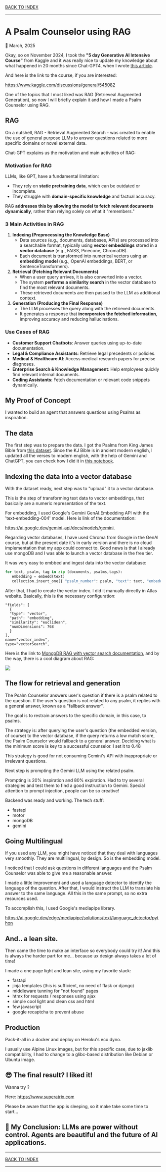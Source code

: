 [BACK TO INDEX](https://cristianasp.github.io)

---

# A Psalm Counselor using RAG

📅 March,  2025

Okay, so on November 2024, I took the **"5 day Generative AI Intensive Course"** from Kaggle and it was really nice to update my knowledge about what happened in 20 months since Chat-GPT4, when I wrote [this article](ml-ai-english.md).

And here is the link to the course, if you are interested:

https://www.kaggle.com/discussions/general/545082

One of the topics that I most liked was RAG (Retrieveal Augmented Generation), so now I will briefly explain it and how I made a Psalm Counselor using RAG.

## RAG

On a nutshell, RAG - Retrieval Augmented Search - was created to enable the use of general purpose LLMs to answer questions related to more specific domains or novel external data.

Chat-GPT explains us the motivation and main activities of RAG: 

### **Motivation for RAG**

LLMs, like GPT, have a fundamental limitation:

- They rely on **static pretraining data**, which can be outdated or incomplete.
- They struggle with **domain-specific knowledge** and factual accuracy.

RAG **addresses this by allowing the model to fetch relevant documents dynamically**, rather than relying solely on what it "remembers."

### **3 Main Activities in RAG**

1. **Indexing (Preprocessing the Knowledge Base)**
    - Data sources (e.g., documents, databases, APIs) are processed into a searchable format, typically using **vector embeddings** stored in a **vector database** (e.g., FAISS, Pinecone, ChromaDB).
    - Each document is transformed into numerical vectors using an **embedding model** (e.g., OpenAI embeddings, BERT, or SentenceTransformers).
2. **Retrieval (Fetching Relevant Documents)**
    - When a user query arrives, it is also converted into a vector.
    - The system **performs a similarity search** in the vector database to find the most relevant documents.
    - These retrieved documents are then passed to the LLM as additional context.
3. **Generation (Producing the Final Response)**
    - The LLM processes the query along with the retrieved documents.
    - It generates a response that **incorporates the fetched information**, improving accuracy and reducing hallucinations.

### Use Cases of RAG

- **Customer Support Chatbots**: Answer queries using up-to-date documentation.
- **Legal & Compliance Assistants**: Retrieve legal precedents or policies.
- **Medical & Healthcare AI**: Access medical research papers for precise diagnoses.
- **Enterprise Search & Knowledge Management**: Help employees quickly find relevant internal documents.
- **Coding Assistants**: Fetch documentation or relevant code snippets dynamically.

## My Proof of Concept

I wanted to build an agent that answers questions using Psalms as inspiration.

## The data

The first step was to prepare the data. I got the Psalms from King James Bible from [this dataset](https://www.kaggle.com/datasets/kk99807/the-king-james-bible). Since the KJ Bible is in ancient modern english, I updated all the verses to modern english, with the help of Gemini and ChatGPT, you can check how I did it in [this notebook](https://www.kaggle.com/code/crisparada/psalms-translating-from-ancient-to-modern-english).

## Indexing the data into a vector database

With the dataset ready, next step was to "upload" it to a vector database. 

This is the step of transforming text data to vector embeddings, that basically are a numeric representation of the text.

For embedding, I used Google's Gemini GenAI.Embedding API with the 'text-embedding-004' model. Here is link of the documentation:

https://ai.google.dev/gemini-api/docs/models/gemini.

Regarding vector databases, I have used Chroma from Google in the GenAI course, but at the present date it's in early version and there is no cloud implementation that my app could connect to. Good news is that I already use mongoDB and I was able to launch a vector database in the free tier. 

It was very easy to embbed and ingest data into the vector database:

``` python
for text, psalm, tag in zip (documents, psalms,tags):
   embedding = embedd(text)
   collection.insert_one({ "psalm_number": psalm, "text": text, "embedding": embedding, "tag" : tag })
```

After that, I had to create the vector index. I did it manually directly in Atlas website. Basically, this is the necessary configuration:

```
"fields": [
  {
  "type": "vector",
  "path": "embedding",
  "similarity": "euclidean",
  "numDimensions": 768
  }
],
name="vector_index",
type="vectorSearch",
  ```

Here is the link to [MongoDB RAG with vector search documentation](https://www.mongodb.com/pt-br/docs/atlas/atlas-vector-search/rag), and by the way, there is a cool diagram about RAG:

![](https://www.mongodb.com/pt-br/docs/atlas/images/rag-flowchart.svg)

## The flow for retrieval and generation

The Psalm Counselor answers user's question if there is a psalm related to the question. If the user's question is not related to any psalm, it replies with a general answer, known as a "fallback answer".

The goal is to restrain answers to the specific domain, in this case, to psalms.

The strategy is: after querying the user's question (the embedded version, of course) to the vector database, if the query returns a low match score, the Psalm Counselor would fallback to a general answer. Deciding what is the minimum score is key to a successful counselor. I set it to 0.48

This strategy is good for not consuming Gemini's API with inappropriate or irrelevant questions.

Next step is prompting the Gemini LLM using the related psalm.

Prompting is 20% inspiration and 80% expiration. Had to try several strategies and test them to find a good instruction to Gemini. Special attention to prompt injection, people can be so creative!

Backend was ready and working. The tech stuff:
- fastapi
- motor
- mongoDB
- gemini

## Going Multilingual 

If you used any LLM, you might have noticed that they deal with languages very smoothly. They are multilingual, by design. So is the embedding model. 

I noticed that I could ask questions in different languages and the Psalm Counselor was able to give me a reasonable answer.

I made a little improvement and used a language detector to identify the language of the question. After that, I would instruct the LLM to translate his answer to the same language.  All this in the same prompt, so no extra resources used. 

To accomplish this, I used Google's mediapipe library.

https://ai.google.dev/edge/mediapipe/solutions/text/language_detector/python

## And.. a lean site.

Then came the time to make an interface so everybody could try it! And this is always the harder part for me... because ux design always takes a lot of time!

I made a one page light and lean site, using my favorite stack: 
- fastapi
- jinja templates (this is sufficient, no need of flask or django)
- middleware tunning for "not found" pages
- htmx for requests / responses using ajax
- simple cool light and clean css and html
- few javascript
- google recaptcha to prevent abuse

## Production

Pack-it-all in a docker and deploy on Heroku's eco dyno.

I usually use Alpine Linux images, but for this specific case, due to jaxlib compatibility, I had to change to a glibc-based distribution like Debian or Ubuntu image.


## 😎 The final result? I liked it!

Wanna try ? 

Here: https://www.superatrix.com

Please be aware that the app is sleeping, so it make take some time to start...

## 🔎 My Conclusion:  LLMs are power without control. Agents are beautiful and the future of AI applications.

---

[BACK TO INDEX](https://cristianasp.github.io)

---